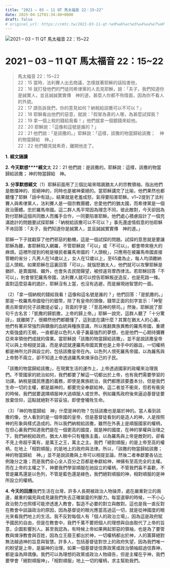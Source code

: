 ```yaml
---
title: "2021 – 03 – 11 QT 馬太福音 22：15~22"
date: 2025-04-12T01:34:40+0800
draft: false
# original_url: https://cmtc.tw/2021-03-11-qt-%e9%a6%ac%e5%a4%aa%e7%a6%8f%e9%9f%b3-22%ef%bc%9a1522
---
```


![2021 – 03 – 11 QT 馬太福音 22：15\~22](/images/qt.jpg   "2021 – 03 – 11 QT 馬太福音 22：15\~22")

# 2021 – 03 – 11 QT 馬太福音 22：15\~22

> 馬太福音 22：15\~22  
> 22：15 當時，法利賽人出去商議，怎樣就著耶穌的話陷害他，  
> 22：16 就打發他們的門徒同希律黨的人去見耶穌，說：「夫子，我們知道你是誠實人，並且誠誠實實傳　神的道，甚麼人你都不徇情面，因為你不看人的外貌。  
> 22：17 請告訴我們，你的意見如何？納稅給該撒可以不可以？」  
> 22：18 耶穌看出他們的惡意，就說：「假冒為善的人哪，為甚麼試探我？  
> 22：19 拿一個上稅的錢給我看！」他們就拿一個銀錢來給他。  
> 22：20 耶穌說：「這像和這號是誰的？」  
> 22：21 他們說：「是該撒的。」耶穌說：「這樣，該撒的物當歸給該撒；　神的物當歸給　神。」  
> 22：22 他們聽見就希奇，離開他走了。

**1.** **經文誦讀**

**2. 今天默想****經文**太 22：21 他們說：是該撒的。耶穌說：這樣，該撒的物當歸給該撒； 神的物當歸給　神。

**3. 分享默想經文**（1）耶穌前面用了三個比喻來暗諷猶太人的宗教領袖，指出他們是敵擋神的、拒絕神的，同時也是被神棄絕的。當耶穌講完了比喻，他們果然也都聽懂了耶穌「話中有話」，結果就是老羞成怒，氣得要陷害耶穌。v1\~2提到了法利賽人與希律黨人，法利賽人是一個宗教團體，忠愛他們的猶太國，而希律黨是一個政治團體。忠於羅馬帝國。這二群人馬平常因為理念不同，彼此敵對，今天卻因為對付耶穌這個共同敵人而攜手合作，一同要陷害耶穌。他們處心積慮設計了一個充滿詭計的問題要試探耶穌：「納稅給該撒可以不可以？」事先還虛情假意的怕耶穌不肯回答：「夫子，我們知道你是誠實人，並且誠誠實實傳　神的道。」

耶穌一下子就戳穿了他們邪惡的動機，這是一個試探的問題。試探的意思就是要讓耶穌為難，害耶穌陷入網羅，不管耶穌說「可以」或「不可以」，都會帶來極大的麻煩。這裡所提到的稅是殖民者羅馬帝國的「人頭稅」，只應用在被羅馬帝國直接管轄的省分；凡男人在14歲以上，女人在12歲以上，至65歲為止，每人均須繳納這人頭稅。如果耶穌在這裏回答「可以」，就惱怒猶太人，他們就可以攻擊耶穌是猶奸、是賣國賊、媚外，也會失去民間聲望，被控違背摩西律法。若耶穌回答「不可以」，則會冒犯羅馬帝國，法利賽人就可以控告耶穌叛逆造反，也是死路一條。面對這麼惡毒的詭計，耶穌沒有上當，也沒有逃避，而是展現祂智慧的一面。

（2）「拿一個納稅的錢給我看！這像和這名號是誰的？」他們回答：「是凱撒的。」那是一枚羅馬帝國發行的銀幣，除了有皇帝的頭像，錢幣正面的刻字宣示：「神聖奧古斯督的兒子該撒提必留，」背面的字是：「至高神的祭司。」然後，耶穌說了那句千古名言：「凱撒的歸凱撒，上帝的歸上帝。」耶穌一說完，這群人聽了「十分驚訝」，就離開了，很顯然他們都聽懂了，這到底在講什麼？其實在猶太人的心裏，他們有著非常強烈與驕傲的血統與種族意識，所以推翻異族異教的羅馬帝國，重建大衛強盛的王朝，一直都是以色列人骨子裏最強烈的夢想，也是他們一心期待彌賽亞來率領他們成就的偉業。當耶穌說「該撒的物當歸給該撒」，並不是說該撒皇帝可以與上帝相提並論，而是承認就連羅馬帝國其實也是上帝手中的器皿，一切權柄都是神所允許與設立的，包括該撒皇帝在內。以色列人恨死羅馬帝國，以為羅馬與上帝勢不兩立，卻不知道上帝透過羅馬來煉淨自己的子民。

「該撒的物當歸給該撒」，在現實生活的運作上，上帝透過國家的政權來治理我們。不管國家的統治如何，我們都要了解這一切都出於上帝，也有我們需要學習的功課。納稅是國民應盡的義務，即使是異族統治，我們都應該要盡本分。但是我們生命一切的主權，都是屬神的，都要完全奉獻給神。這二者並不衝突，但若有衝突的時候，我們就要選擇順服神大過順服人或世界。例如羅馬政府後來逼迫基督徒要放棄信仰，這點就絕對不容妥協，即使會犧牲生命。

（3）「神的物當歸給　神」什麼是神的物？包括該撒也是屬於神的。當人看到該撒的像，世人看到的是一個帝國的皇帝，但是基督徒看到的是造人的神，人是按照神的形象與樣式造成的。所以我們納稅給該撒，雖然在外表上是順服國家的權柄，在但心裏我們知道我們是在一個更高的國度，就是神的國度，在神的掌權與治理之下，我們納稅給政府。猶太人眼中只有種族主義，以為羅馬與上帝是敵對的，卻看不見上帝超乎萬有，是萬王之王，萬主之主。我們「絕對順服」的是上帝至高的權柄，在地上「相對順服」的是地上的政府與法律。所以，「該撒的物當歸給該撒；　神的物當歸給　神。」並不是說該撒與上帝可以相提並論，然後二者奉獻要各佔比例幾分之幾；而是我們全心全人百分之百都是奉獻給神，神擁有至高完全的主權。而在上帝的主權之下，神要我們學習順服在祂設立的權柄，不管我們喜不喜歡，不管是羅馬還是以色列，不管是藍色還是綠色，我們絕對順服的神，相對順服的是神所設立的權柄。

**4. 今天的回應**我們生活在台灣，許多人長期被政治人物操弄，處在嚴重對立的兩邊，嚴重的偏見與成見讓我們失去正確屬靈的判斷力。每當選舉的時候，一不小心政治勢力也照樣可能滲透進入教會，製造不必要的對立與敵對。這也是我一直反對在教會中談論政治的原因，因為基督徒的眼光應當高過這一切，就是從神國度的眼光來看我們地上的生活。我不反對每個人有「個人的政治立場」，因為這是政府賦予國民的自由，但是在教會中，我們千萬不要把個人的理想與自由取代了上帝的旨意，企圖影響別人。甚至我認為，有時候上帝如果興起邪惡的領袖，也是為了要管教與煉淨教會與百姓，因為立王廢王都出於神，一切權柄都出於神，人的籌算絕對無法越過神的旨意與智慧。許多人，包括基督徒對世上的政府失望，因為我們唯一的盼望是上帝，是屬神的治理，如果一個基督徒信靠政黨或政治領袖超過信靠神，都是淪為拜偶像。我們可以為理想的政黨或政治人物禱告，但是主權在乎神，我們要學會「絕對順服神」，「相對順服」地上一切的權柄，求主幫助我們。